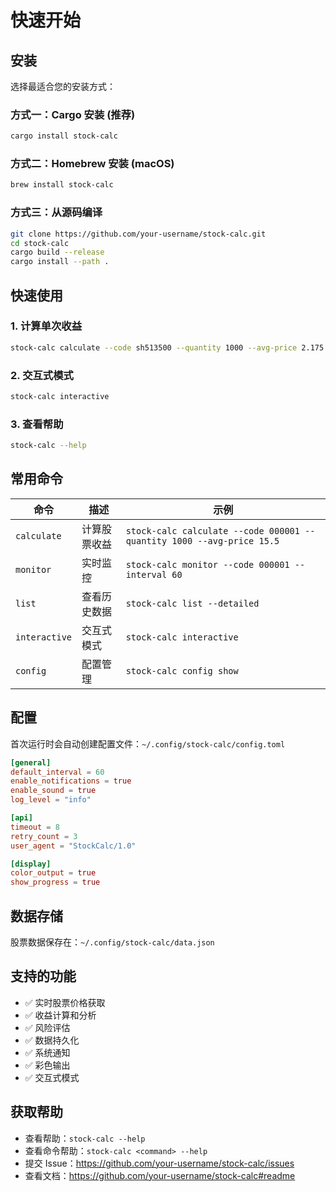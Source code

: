 # 快速开始

## 安装

选择最适合您的安装方式：

### 方式一：Cargo 安装 (推荐)

```bash
cargo install stock-calc
```

### 方式二：Homebrew 安装 (macOS)

```bash
brew install stock-calc
```

### 方式三：从源码编译

```bash
git clone https://github.com/your-username/stock-calc.git
cd stock-calc
cargo build --release
cargo install --path .
```

## 快速使用

### 1. 计算单次收益

```bash
stock-calc calculate --code sh513500 --quantity 1000 --avg-price 2.175 --target-profit 500 --max-loss 200
```

### 2. 交互式模式

```bash
stock-calc interactive
```

### 3. 查看帮助

```bash
stock-calc --help
```

## 常用命令

| 命令          | 描述         | 示例                                                                  |
| ------------- | ------------ | --------------------------------------------------------------------- |
| `calculate`   | 计算股票收益 | `stock-calc calculate --code 000001 --quantity 1000 --avg-price 15.5` |
| `monitor`     | 实时监控     | `stock-calc monitor --code 000001 --interval 60`                      |
| `list`        | 查看历史数据 | `stock-calc list --detailed`                                          |
| `interactive` | 交互式模式   | `stock-calc interactive`                                              |
| `config`      | 配置管理     | `stock-calc config show`                                              |

## 配置

首次运行时会自动创建配置文件：`~/.config/stock-calc/config.toml`

```toml
[general]
default_interval = 60
enable_notifications = true
enable_sound = true
log_level = "info"

[api]
timeout = 8
retry_count = 3
user_agent = "StockCalc/1.0"

[display]
color_output = true
show_progress = true
```

## 数据存储

股票数据保存在：`~/.config/stock-calc/data.json`

## 支持的功能

-   ✅ 实时股票价格获取
-   ✅ 收益计算和分析
-   ✅ 风险评估
-   ✅ 数据持久化
-   ✅ 系统通知
-   ✅ 彩色输出
-   ✅ 交互式模式

## 获取帮助

-   查看帮助：`stock-calc --help`
-   查看命令帮助：`stock-calc <command> --help`
-   提交 Issue：https://github.com/your-username/stock-calc/issues
-   查看文档：https://github.com/your-username/stock-calc#readme
